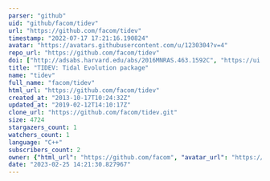 ```yaml
---
parser: "github"
uid: "github/facom/tidev"
url: "https://github.com/facom/tidev"
timestamp: "2022-07-17 17:21:16.190824"
avatar: "https://avatars.githubusercontent.com/u/1230304?v=4"
repo_url: "https://github.com/facom/tidev"
doi: ["http://adsabs.harvard.edu/abs/2016MNRAS.463.1592C", "https://ui.adsabs.harvard.edu/abs/2016ascl.soft09021C/abstract"]
title: "TIDEV: Tidal Evolution package"
name: "tidev"
full_name: "facom/tidev"
html_url: "https://github.com/facom/tidev"
created_at: "2013-10-17T10:24:32Z"
updated_at: "2019-02-12T14:10:17Z"
clone_url: "https://github.com/facom/tidev.git"
size: 4724
stargazers_count: 1
watchers_count: 1
language: "C++"
subscribers_count: 2
owner: {"html_url": "https://github.com/facom", "avatar_url": "https://avatars.githubusercontent.com/u/1230304?v=4", "login": "facom", "type": "User"}
date: "2023-02-25 14:21:30.827967"
---
```

